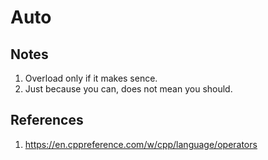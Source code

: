 # Auto

## Notes
1. Overload only if it makes sence. 
2. Just because you can, does not mean you should.


## References

1. https://en.cppreference.com/w/cpp/language/operators

